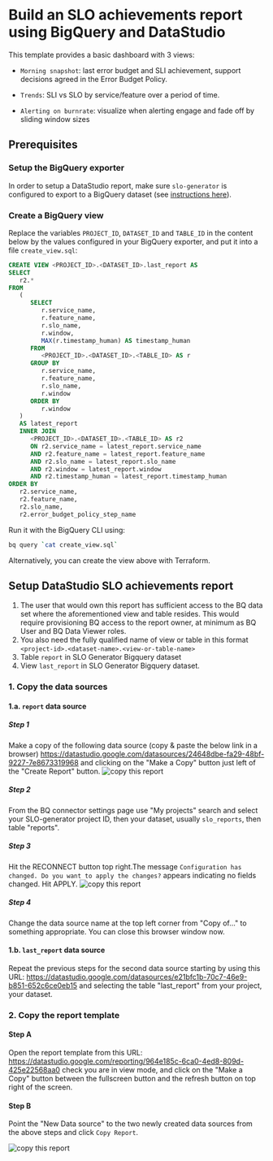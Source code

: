 # Build an SLO achievements report using BigQuery and DataStudio

This template provides a basic dashboard with 3 views:

* `Morning snapshot`: last error budget and SLI achievement, support decisions agreed in the Error Budget Policy.

* `Trends`: SLI vs SLO by service/feature over a period of time.

* `Alerting on burnrate`: visualize when alerting engage and fade off by sliding window sizes

## Prerequisites

### Setup the BigQuery exporter

In order to setup a DataStudio report, make sure `slo-generator` is configured
to export to a BigQuery dataset (see [instructions here](../providers/bigquery.md)).

### Create a BigQuery view

Replace the variables `PROJECT_ID`, `DATASET_ID` and `TABLE_ID` in the
content below by the values configured in your BigQuery exporter, and put it
into a file `create_view.sql`:

```sql
CREATE VIEW <PROJECT_ID>.<DATASET_ID>.last_report AS
SELECT
   r2.*
FROM
   (
      SELECT
         r.service_name,
         r.feature_name,
         r.slo_name,
         r.window,
         MAX(r.timestamp_human) AS timestamp_human
      FROM
         <PROJECT_ID>.<DATASET_ID>.<TABLE_ID> AS r
      GROUP BY
         r.service_name,
         r.feature_name,
         r.slo_name,
         r.window
      ORDER BY
         r.window
   )
   AS latest_report
   INNER JOIN
      <PROJECT_ID>.<DATASET_ID>.<TABLE_ID> AS r2
      ON r2.service_name = latest_report.service_name
      AND r2.feature_name = latest_report.feature_name
      AND r2.slo_name = latest_report.slo_name
      AND r2.window = latest_report.window
      AND r2.timestamp_human = latest_report.timestamp_human
ORDER BY
   r2.service_name,
   r2.feature_name,
   r2.slo_name,
   r2.error_budget_policy_step_name
```

Run it with the BigQuery CLI using:

```sh
bq query `cat create_view.sql`
```

Alternatively, you can create the view above with Terraform.

## Setup DataStudio SLO achievements report

1. The user that would own this report has sufficient access to the BQ data set where the aforementioned
view and table resides. This would require provisioning BQ access to the report owner, at minimum as BQ User and
BQ Data Viewer roles.
2. You also need the fully qualified name of view or table in this format `<project-id>.<dataset-name>.<view-or-table-name>`
3. Table `report` in SLO Generator Bigquery dataset
4. View `last_report` in SLO Generator Bigquery dataset.

### 1. Copy the data sources

#### 1.a. `report` data source

##### Step 1

Make a copy of the following data source (copy & paste the below link in a browser)
<https://datastudio.google.com/datasources/24648dbe-fa29-48bf-9227-7e8673319968>
and clicking on the "Make a Copy" button just left of the "Create Report" button.
![copy this report](../images/copy_button.png)

##### Step 2

From the BQ connector settings page use "My projects" search and select your SLO-generator project ID, then your dataset, usually `slo_reports`, then table "reports".

##### Step 3

Hit the RECONNECT button top right.The message `Configuration has changed. Do you want to apply the changes?` appears indicating no fields changed. Hit APPLY.
![copy this report](../images/config_has_changed.png)

##### Step 4

Change the data source name at the top left corner from "Copy of..." to something appropriate.
You can close this browser window now.

#### 1.b. `last_report` data source

Repeat the previous steps for the second data source starting by using this URL:
<https://datastudio.google.com/datasources/e21bfc1b-70c7-46e9-b851-652c6ce0eb15>
and selecting the table "last_report" from your project, your dataset.

### 2. Copy the report template

#### Step A

Open the report template from this URL: <https://datastudio.google.com/reporting/964e185c-6ca0-4ed8-809d-425e22568aa0> check you are in view mode, and click on the "Make a Copy" button between the fullscreen button and the refresh button on top right of the screen.

#### Step B

Point the "New Data source" to the two newly created data sources from the above steps and click `Copy Report`.

![copy this report](../images/copy_this_report.png)
